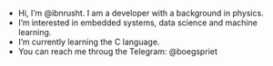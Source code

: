 - Hi, I’m @ibnrusht. I am a developer with a background in physics.
- I’m interested in embedded systems, data science and machine learning.
- I’m currently learning the C language.
- You can reach me throug the Telegram: @boegspriet 

<!---
ibnrusht/ibnrusht is a ✨ special ✨ repository because its `README.md` (this file) appears on your GitHub profile.
You can click the Preview link to take a look at your changes.
--->
